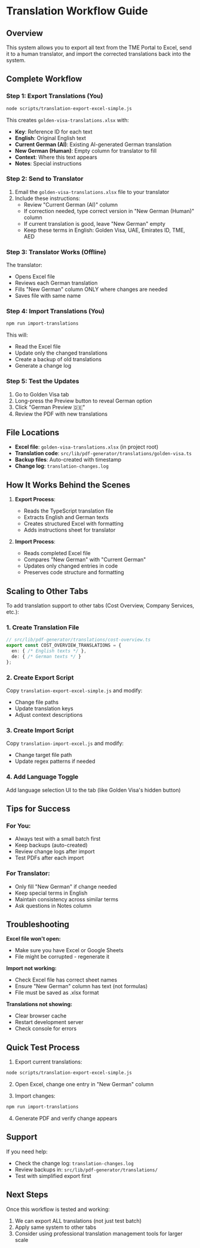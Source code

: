 # Translation Workflow Guide

## Overview
This system allows you to export all text from the TME Portal to Excel, send it to a human translator, and import the corrected translations back into the system.

## Complete Workflow

### Step 1: Export Translations (You)
```bash
node scripts/translation-export-excel-simple.js
```
This creates `golden-visa-translations.xlsx` with:
- **Key**: Reference ID for each text
- **English**: Original English text
- **Current German (AI)**: Existing AI-generated German translation
- **New German (Human)**: Empty column for translator to fill
- **Context**: Where this text appears
- **Notes**: Special instructions

### Step 2: Send to Translator
1. Email the `golden-visa-translations.xlsx` file to your translator
2. Include these instructions:
   - Review "Current German (AI)" column
   - If correction needed, type correct version in "New German (Human)" column
   - If current translation is good, leave "New German" empty
   - Keep these terms in English: Golden Visa, UAE, Emirates ID, TME, AED

### Step 3: Translator Works (Offline)
The translator:
- Opens Excel file
- Reviews each German translation
- Fills "New German" column ONLY where changes are needed
- Saves file with same name

### Step 4: Import Translations (You)
```bash
npm run import-translations
```
This will:
- Read the Excel file
- Update only the changed translations
- Create a backup of old translations
- Generate a change log

### Step 5: Test the Updates
1. Go to Golden Visa tab
2. Long-press the Preview button to reveal German option
3. Click "German Preview 🇩🇪"
4. Review the PDF with new translations

## File Locations

- **Excel file**: `golden-visa-translations.xlsx` (in project root)
- **Translation code**: `src/lib/pdf-generator/translations/golden-visa.ts`
- **Backup files**: Auto-created with timestamp
- **Change log**: `translation-changes.log`

## How It Works Behind the Scenes

1. **Export Process**:
   - Reads the TypeScript translation file
   - Extracts English and German texts
   - Creates structured Excel with formatting
   - Adds instructions sheet for translator

2. **Import Process**:
   - Reads completed Excel file
   - Compares "New German" with "Current German"
   - Updates only changed entries in code
   - Preserves code structure and formatting

## Scaling to Other Tabs

To add translation support to other tabs (Cost Overview, Company Services, etc.):

### 1. Create Translation File
```typescript
// src/lib/pdf-generator/translations/cost-overview.ts
export const COST_OVERVIEW_TRANSLATIONS = {
  en: { /* English texts */ },
  de: { /* German texts */ }
};
```

### 2. Create Export Script
Copy `translation-export-excel-simple.js` and modify:
- Change file paths
- Update translation keys
- Adjust context descriptions

### 3. Create Import Script
Copy `translation-import-excel.js` and modify:
- Change target file path
- Update regex patterns if needed

### 4. Add Language Toggle
Add language selection UI to the tab (like Golden Visa's hidden button)

## Tips for Success

### For You:
- Always test with a small batch first
- Keep backups (auto-created)
- Review change logs after import
- Test PDFs after each import

### For Translator:
- Only fill "New German" if change needed
- Keep special terms in English
- Maintain consistency across similar terms
- Ask questions in Notes column

## Troubleshooting

**Excel file won't open:**
- Make sure you have Excel or Google Sheets
- File might be corrupted - regenerate it

**Import not working:**
- Check Excel file has correct sheet names
- Ensure "New German" column has text (not formulas)
- File must be saved as .xlsx format

**Translations not showing:**
- Clear browser cache
- Restart development server
- Check console for errors

## Quick Test Process

1. Export current translations:
```bash
node scripts/translation-export-excel-simple.js
```

2. Open Excel, change one entry in "New German" column

3. Import changes:
```bash
npm run import-translations
```

4. Generate PDF and verify change appears

## Support

If you need help:
- Check the change log: `translation-changes.log`
- Review backups in: `src/lib/pdf-generator/translations/`
- Test with simplified export first

## Next Steps

Once this workflow is tested and working:
1. We can export ALL translations (not just test batch)
2. Apply same system to other tabs
3. Consider using professional translation management tools for larger scale
